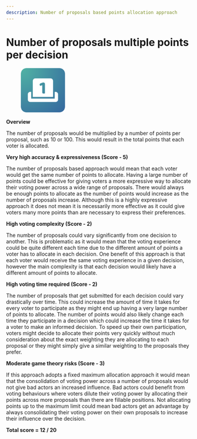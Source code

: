 ```yaml
---
description: Number of proposals based points allocation approach
---
```


# Number of proposals multiple points per decision

<div align="left">

<figure><img src="../../../.gitbook/assets/points-per-decision.png" alt="" width="120"><figcaption></figcaption></figure>

</div>



**Overview**

The number of proposals would be multiplied by a number of points per proposal, such as 10 or 100. This would result in the total points that each voter is allocated.



**Very high accuracy & expressiveness (Score - 5)**

The number of proposals based approach would mean that each voter would get the same number of points to allocate. Having a large number of points could be effective for giving voters a more expressive way to allocate their voting power across a wide range of proposals. There would always be enough points to allocate as the number of points would increase as the number of proposals increase. Although this is a highly expressive approach it does not mean it is necessarily more effective as it could give voters many more points than are necessary to express their preferences.



**High voting complexity (Score - 2)**

The number of proposals could vary significantly from one decision to another. This is problematic as it would mean that the voting experience could be quite different each time due to the different amount of points a voter has to allocate in each decision. One benefit of this approach is that each voter would receive the same voting experience in a given decision, however the main complexity is that each decision would likely have a different amount of points to allocate.



**High voting time required (Score - 2)**

The number of proposals that get submitted for each decision could vary drastically over time. This could increase the amount of time it takes for every voter to participate as they might end up having a very large number of points to allocate. The number of points would also likely change each time they participate in a decision which could increase the time it takes for a voter to make an informed decision. To speed up their own participation, voters might decide to allocate their points very quickly without much consideration about the exact weighting they are allocating to each proposal or they might simply give a similar weighting to the proposals they prefer.



**Moderate game theory risks (Score - 3)**

If this approach adopts a fixed maximum allocation approach it would mean that the consolidation of voting power across a number of proposals would not give bad actors an increased influence. Bad actors could benefit from voting behaviours where voters dilute their voting power by allocating their points across more proposals than there are fillable positions. Not allocating points up to the maximum limit could mean bad actors get an advantage by always consolidating their voting power on their own proposals to increase their influence over the decision.



**Total score = 12 / 20**
